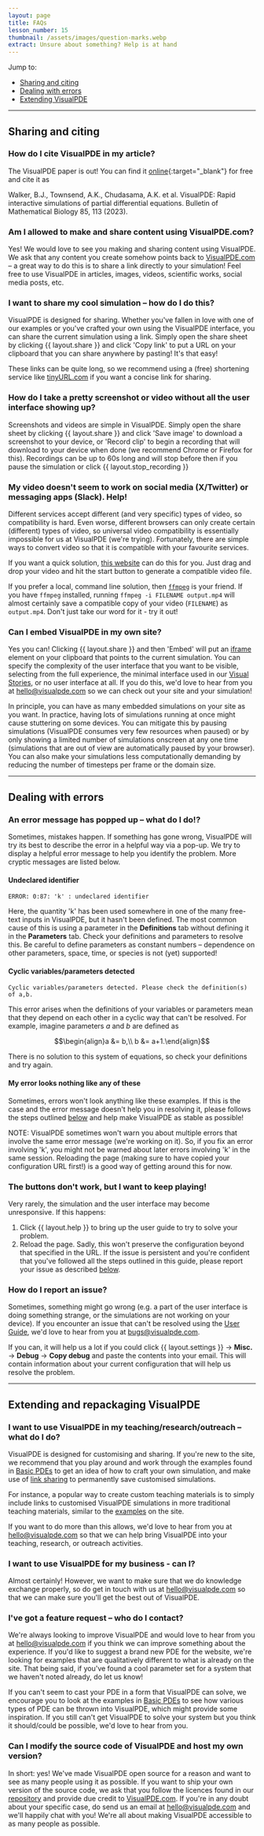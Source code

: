```yaml
---
layout: page
title: FAQs
lesson_number: 15
thumbnail: /assets/images/question-marks.webp
extract: Unsure about something? Help is at hand
---
```


Jump to:
* [Sharing and citing](#sharing)
* [Dealing with errors](#errors)
* [Extending VisualPDE](#extending)

---

## Sharing and citing <a id='sharing'>

### How do I cite VisualPDE in my article?
The VisualPDE paper is out! You can find it [online](https://doi.org/10.1007/s11538-023-01218-4){:target="_blank"} for free and cite it as 

Walker, B.J., Townsend, A.K., Chudasama, A.K. et al. VisualPDE: Rapid interactive simulations of partial differential equations. Bulletin of Mathematical Biology 85, 113 (2023).

### Am I allowed to make and share content using VisualPDE.com?
Yes! We would love to see you making and sharing content using VisualPDE. We ask that any content you create somehow points back to [VisualPDE.com](https://visualpde.com) – a great way to do this is to share a link directly to your simulation! Feel free to use VisualPDE in articles, images, videos, scientific works, social media posts, etc.

### I want to share my cool simulation – how do I do this? <a id="linkSharing">
VisualPDE is designed for sharing. Whether you've fallen in love with one of our examples or you've crafted your own using the VisualPDE interface, you can share the current simulation using a link. Simply open the share sheet by clicking {{ layout.share }} and click 'Copy link' to put a URL on your clipboard that you can share anywhere by pasting! It's that easy!

These links can be quite long, so we recommend using a (free) shortening service like [tinyURL.com](https://tinyurl.com/app) if you want a concise link for sharing.

### How do I take a pretty screenshot or video without all the user interface showing up?
Screenshots and videos are simple in VisualPDE. Simply open the share sheet by clicking {{ layout.share }} and click 'Save image' to download a screenshot to your device, or 'Record clip' to begin a recording that will download to your device when done (we recommend Chrome or Firefox for this). Recordings can be up to 60s long and will stop before then if you pause the simulation or click {{ layout.stop_recording }}

### My video doesn't seem to work on social media (X/Twitter) or messaging apps (Slack). Help!
Different services accept different (and very specific) types of video, so compatibility is hard. Even worse, different browsers can only create certain (different) types of video, so universal video compatibility is essentially impossible for us at VisualPDE (we're trying). Fortunately, there are simple ways to convert video so that it is compatible with your favourite services.

If you want a quick solution, [this website](https://webservice.online-convert.com/convert-for-twitter) can do this for you. Just drag and drop your video and hit the start button to generate a compatible video file.

If you prefer a local, command line solution, then [``ffmpeg``](https://www.ffmpeg.org) is your friend. If you have ``ffmpeg`` installed, running ``ffmpeg -i FILENAME output.mp4`` will almost certainly save a compatible copy of your video (``FILENAME``) as ``output.mp4``. Don't just take our word for it - try it out!

### Can I embed VisualPDE in my own site?
Yes you can! Clicking {{ layout.share }} and then 'Embed' will put an [iframe](https://developer.mozilla.org/en-US/docs/Web/HTML/Element/iframe) element on your clipboard that points to the current simulation. You can specify the complexity of the user interface that you want to be visible, selecting from the full experience, the minimal interface used in our [Visual Stories](/visual-stories), or no user interface at all. If you do this, we'd love to hear from you at [hello@visualpde.com](mailto:hello@visualpde.com) so we can check out your site and your simulation!

In principle, you can have as many embedded simulations on your site as you want. In practice, having lots of simulations running at once might cause stuttering on some devices. You can mitigate this by pausing simulations (VisualPDE consumes very few resources when paused) or by only showing a limited number of simulations onscreen at any one time (simulations that are out of view are automatically paused by your browser). You can also make your simulations less computationally demanding by reducing the number of timesteps per frame or the domain size.

---

## Dealing with errors <a id='errors'>

### An error message has popped up – what do I do!?
Sometimes, mistakes happen. If something has gone wrong, VisualPDE will try its best to describe the error in a helpful way via a pop-up. We try to display a helpful error message to help you identify the problem. More cryptic messages are listed below.

#### Undeclared identifier <a id='undeclared'>
```
ERROR: 0:87: 'k' : undeclared identifier
```

Here, the quantity 'k' has been used somewhere in one of the many free-text inputs in VisualPDE, but it hasn't been defined. The most common cause of this is using a parameter in the **Definitions** tab without defining it in the **Parameters** tab. Check your definitions and parameters to resolve this. Be careful to define parameters as constant numbers – dependence on other parameters, space, time, or species is not (yet) supported!

#### Cyclic variables/parameters detected <a id='cyclic'>
```
Cyclic variables/parameters detected. Please check the definition(s) of a,b.
```

This error arises when the definitions of your variables or parameters mean that they depend on each other in a cyclic way that can't be resolved. For example, imagine parameters $a$ and $b$ are defined as

$$\begin{align}a &= b,\\ b &= a+1.\end{align}$$

There is no solution to this system of equations, so check your definitions and try again.

#### My error looks nothing like any of these
Sometimes, errors won't look anything like these examples. If this is the case and the error message doesn't help you in resolving it, please follows the steps outlined [below](#error) and help make VisualPDE as stable as possible!

NOTE: VisualPDE sometimes won't warn you about multiple errors that involve the same error message (we're working on it). So, if you fix an error involving 'k', you might not be warned about later errors involving 'k' in the same session. Reloading the page (making sure to have copied your configuration URL first!) is a good way of getting around this for now.

### The buttons don't work, but I want to keep playing!
Very rarely, the simulation and the user interface may become unresponsive. If this happens: 
1. Click {{ layout.help }} to bring up the user guide to try to solve your problem.
1. Reload the page. Sadly, this won't preserve the configuration beyond that specified in the URL.
If the issue is persistent and you're confident that you've followed all the steps outlined in this guide, please report your issue as described [below](#error). 

### How do I report an issue? <a id='error'>
Sometimes, something might go wrong (e.g. a part of the user interface is doing something strange, or the simulations are not working on your device). If you encounter an issue that can't be resolved using the [User Guide](/user-guide), we'd love to hear from you at [bugs@visualpde.com](mailto:bugs@visualpde.com).

If you can, it will help us a lot if you could click <span class='click_sequence'>{{ layout.settings }} → **Misc.** → **Debug** → **Copy debug**</span> and paste the contents into your email. This will contain information about your current configuration that will help us resolve the problem.

---

## Extending and repackaging VisualPDE <a id='extending'>

### I want to use VisualPDE in my teaching/research/outreach – what do I do?
VisualPDE is designed for customising and sharing. If you're new to the site, we recommend that you play around and work through the examples found in [Basic PDEs](/basic-pdes) to get an idea of how to craft your own simulation, and make use of [link sharing](#linkSharing) to permanently save customised simulations.

For instance, a popular way to create custom teaching materials is to simply include links to customised VisualPDE simulations in more traditional teaching materials, similar to the [examples](/basic-pdes) on the site.

If you want to do more than this allows, we'd love to hear from you at [hello@visualpde.com](mailto:hello@visualpde.com) so that we can help bring VisualPDE into your teaching, research, or outreach activities.

### I want to use VisualPDE for my business - can I?
Almost certainly! However, we want to make sure that we do knowledge exchange properly, so do get in touch with us at [hello@visualpde.com](mailto:hello@visualpde.com) so that we can make sure you'll get the best out of VisualPDE.

### I've got a feature request – who do I contact?
We're always looking to improve VisualPDE and would love to hear from you at [hello@visualpde.com](mailto:hello@visualpde.com) if you think we can improve something about the experience. If you'd like to suggest a brand new PDE for the website, we're looking for examples that are qualitatively different to what is already on the site. That being said, if you've found a cool parameter set for a system that we haven't noted already, do let us know!

If you can't seem to cast your PDE in a form that VisualPDE can solve, we encourage you to look at the examples in [Basic PDEs](/basic-pdes) to see how various types of PDE can be thrown into VisualPDE, which might provide some inspiration. If you still can't get VisualPDE to solve your system but you think it should/could be possible, we'd love to hear from you.

### Can I modify the source code of VisualPDE and host my own version?
In short: yes! We've made VisualPDE open source for a reason and want to see as many people using it as possible. If you want to ship your own version of the source code, we ask that you follow the licences found in our [repository](https://github.com/Pecnut/visual-pde) and provide due credit to [VisualPDE.com](https://visualpde.com). If you're in any doubt about your specific case, do send us an email at [hello@visualpde.com](mailto:hello@visualpde.com) and we'll happily chat with you! We're all about making VisualPDE accessible to as many people as possible.